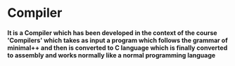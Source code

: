# Compiler
#### It is a Compiler which has been developed in the context of the course 'Compilers' which takes as input a program which follows the grammar of minimal++ and then is converted to C language which is finally converted to assembly and works normally like a normal programming language
